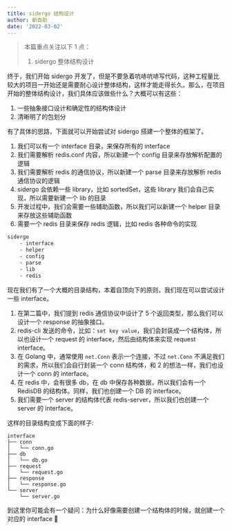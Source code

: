 ```yaml
---
title: sidergo 结构设计
author: 新自助
date: '2022-03-02'
---
```


> 本篇重点关注以下 1 点：
> 1. sidergo 整体结构设计


终于，我们开始 sidergo 开发了，但是不要急着吭哧吭哧写代码，这种工程量比较大的项目一开始还是需要耐心设计整体结构，这样才能走得长久。那么，在项目开始的整体结构设计，我们具体应该做些什么？大概可以有这些：

1. 一些抽象接口设计和确定性的结构体设计
2. 清晰明了的包划分

有了具体的思路，下面就可以开始尝试对 sidergo 搭建一个整体的框架了。

1. 我们可以有一个 interface 目录，来保存所有的 interface
2. 我们需要解析 redis.conf 内容，所以新建一个 config 目录来存放解析配置的逻辑
3. 我们需要解析 redis 的通信协议，所以新建一个 parse 目录来存放解析 redis 通信协议的逻辑
4. sidergo 会依赖一些 library，比如 sortedSet，这些 library 我们会自己实现，所以需要新建一个 lib 的目录
5. 开发过程中，我们会需要一些辅助函数，所以我们可以新建一个 helper 目录来存放这些辅助函数
6. 需要一个 redis 目录来保存 redis 逻辑，比如 redis 各种命令的实现


```bash
sidergo
    - interface
    - helper
    - config
    - parse
    - lib
    - redis
```

现在我们有了一个大概的目录结构，本着自顶向下的原则，我们现在可以尝试设计一些 interface。

1. 在第二篇中，我们提到 redis 通信协议中设计了 5 个返回类型，那么我们可以设计一个 response 的抽象接口。
2. redis-cli 发送的命令，比如：`set key value`，我们会封装成一个结构体，所以也设计一个 request 的 interface，然后由结构体来实现 request interface。
3. 在 Golang 中，通常使用 `net.Conn` 表示一个连接，不过 `net.Conn` 不满足我们的需求，所以我们会自行封装一个 conn 结构体，和 2 的想法一样，我们也设计一个 conn 的 interface。
4. 在 redis 中，会有很多 db，在 db 中保存各种数据，所以我们会有一个 RedisDB 的结构体。同样，我们也创建一个 DB 的 interface。
5. 我们需要一个 server 的结构体代表 redis-server，所以我们也创建一个 server 的 interface。

这样的目录结构变成下面的样子:
```
interface
├── conn
│   └── conn.go
├── db
│   └── db.go
├── request
│   └── request.go
├── response
│   └── response.go
└── server
    └── server.go
```

到这里你可能会有一个疑问：为什么好像需要创建一个结构体的时候，就创建一个对应的 interface 🤔️
